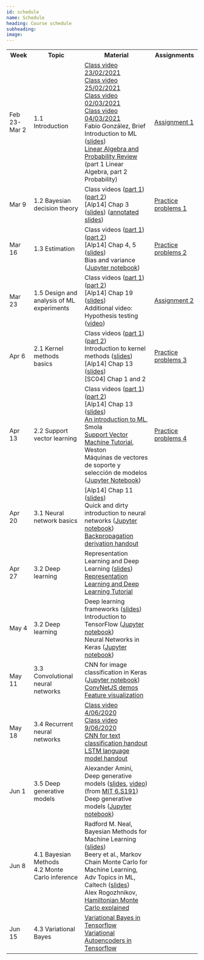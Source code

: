 ```yaml
---
id: schedule
name: Schedule
heading: Course schedule
subheading: 
image: 
---
```

<table class="table table-condensed">
	<tbody>
		<tr>
			<th>Week</th>
			<th>Topic</th>
			<th>Material</th>
			<th>Assignments</th>
		</tr>
		<tr>
			<td>Feb 23-Mar 2</td>
			<td>1.1 Introduction</td>
			<td>
				<a href= "https://drive.google.com/file/d/1nZ25mVOFvWkLwvqVL8Wpf0xQR-vWNFV0/view?usp=sharing">Class video 23/02/2021</a><br>
				<a href= "https://drive.google.com/file/d/1F_-FxUdhE7zioW1awuvu15BX_x16BtZV/view?usp=sharing">Class video 25/02/2021</a><br>
				<a href= "https://drive.google.com/file/d/15cHrAneUhEJpX-iHEophkfLiRuSavU9t/view?usp=sharing">Class video 02/03/2021</a><br>
				<a href= "https://drive.google.com/file/d/11JecvlhV6EujbYF9IlkGIi4_E0HSRcwC/view?usp=sharing">Class video 04/03/2021</a><br>
				Fabio González, Brief Introduction to ML (<a href= "introduction ml.pdf">slides</a>)<br>
				<a href= "http://videolectures.net/bootcamp07_keller_bss/">Linear Algebra and Probability Review</a> (part 1 Linear Algebra, part 2 Probability)
			</td>
			<td>
				<a href= "assign1.pdf">Assignment 1</a>
			</td>
		</tr>
		<tr>
			<td>Mar 9</td>
			<td>1.2 Bayesian decision theory</td>
			<td>
				Class videos (<a href= "https://drive.google.com/file/d/16WxxLNWdoJ6Elaryr5bVn1zn8L5Ud1u7/view?usp=sharing">part 1</a>)
				(<a href= "https://drive.google.com/open?id=1q6uubSfsCtuDATCuuIdqWSZCmxwn657f">part 2</a>)<br>
				[Alp14] Chap 3 (<a href= "https://www.cmpe.boun.edu.tr/~ethem/i2ml3e/3e_v1-0/i2ml3e-chap3.pdf">slides</a>) (<a href= "https://drive.google.com/file/d/1q5KSTW6WiJjcWMLEOrvRys2WTD7HneWh/view?usp=sharing">annotated slides</a>)<br>
			</td>
			<td>
				<a href= "problems1.pdf">Practice problems 1</a>
			</td>
		</tr>
		<tr>
			<td>Mar 16</td>
			<td>1.3 Estimation</td>
			<td>
				Class videos 
				(<a href= "https://drive.google.com/file/d/1q6uubSfsCtuDATCuuIdqWSZCmxwn657f/view?t=2964">part 1</a>)
				(<a href= "https://drive.google.com/file/d/1myrajgABC6pbuw-CXFH2lIQIBVNVLFfn/view">part 2</a>)<br>
				[Alp14] Chap 4, 5 (<a href= "https://www.cmpe.boun.edu.tr/~ethem/i2ml3e/3e_v1-0/i2ml3e-chap4.pdf">slides</a>)<br>
				Bias and variance (<a href= "https://colab.research.google.com/drive/12Oo06Ge2ly-9WI3ifj2t9HyZJrioLoy7?usp=sharing">Jupyter notebook</a>)<br>
			</td>
			<td>
				<a href= "problems2.pdf">Practice problems 2</a>
			</td>
		</tr>
		<tr>
			<td>
				Mar 23<br>
			</td>
			<td>1.5 Design and analysis of ML experiments</td>
			<td>
				Class videos 
				(<a href= "https://drive.google.com/file/d/1fS3b65nWyouvrv1nAULMwiXV8ZLUuAfY/view?t=46">part 1</a>)
				(<a href= "https://drive.google.com/file/d/1rroI1opT9lTSRoFBDW6Gmxpvl3Z75EUc/view?t=35">part 2</a>)<br>
				[Alp14] Chap 19 (<a href= "https://www.cmpe.boun.edu.tr/~ethem/i2ml3e/3e_v1-0/i2ml3e-chap19.pdf">slides</a>) <br>
				Additional video: Hypothesis testing (<a href= "https://drive.google.com/file/d/1TKRL34XTRSx2d6kFcVyacGb01eSJrdiX/view?t=57">video</a>)
			</td>
			<td>
				<a href= "assign2.pdf">Assignment 2</a>
			</td>
		</tr>
		<tr>
			<td>Apr 6</td>
			<td>2.1 Kernel methods basics</td>
			<td>
				Class videos 
				(<a href= "https://drive.google.com/file/d/19cqiLcSJJOYFwDqGr-0HwfkbGfDTEpI5/view?t=10">part 1</a>)
				(<a href= "https://drive.google.com/file/d/1yHQTsOX_ImwtD2YCocENVaPj05MVU0Gm/view?t=28">part 2</a>)<br>
				Introduction to kernel methods (<a href= "https://fagonzalezo.github.io/ml-2016-2/kernels.pdf">slides</a>) <br>
				[Alp14] Chap 13 (<a href= "https://www.cmpe.boun.edu.tr/~ethem/i2ml3e/3e_v1-0/i2ml3e-chap13.pdf">slides</a>)<br>
				[SC04] Chap 1 and 2<br>
			</td>
			<td>
				<a href= "problems3.pdf">Practice problems 3</a>
			</td>
		</tr>
		<tr>
			<td>Apr 13</td>
			<td>2.2 Support vector learning</td>
			<td>
				Class videos 
				(<a href= "https://drive.google.com/file/d/1nKFlXYi90BeCuSSnq929-SooBndQw-k_/view?t=178">part 1</a>)
				(<a href= "https://drive.google.com/file/d/1pwynrZAKI33-t3QWNzFJNniCNpY_vnjo/view?t=42">part 2</a>)<br>
				[Alp14] Chap 13 (<a href= "https://www.cmpe.boun.edu.tr/~ethem/i2ml3e/3e_v1-0/i2ml3e-chap13.pdf">slides</a>)<br>
				<a href="http://axiom.anu.edu.au/%7Edaa/courses/GSAC6017/tekbac_4.pdf">An
					introduction to ML</a>, Smola <br>
				<a href="http://www1.cs.columbia.edu/%7Ekathy/cs4701/documents/jason_svm_tutorial.pdf">Support
					Vector Machine Tutorial</a>, Weston<br>
				Máquinas de vectores de soporte y selección de modelos (<a href="https://drive.google.com/file/d/1X4b_5FMHDs7EtbwPzw7YDeMF5V4pqoer/view?usp=sharing">Jupyter Notebook</a>)<br>
			</td>
			<td>
				<a href= "problems4.pdf">Practice problems 4</a>
			</td>
		</tr>
		<tr>
			<td>Apr 20</td>
			<td>3.1 Neural network basics </td>
			<td>
				[Alp14] Chap 11 (<a href= "https://www.cmpe.boun.edu.tr/~ethem/i2ml3e/3e_v1-0/i2ml3e-chap11.pdf">slides</a>)<br>
				Quick and dirty introduction to neural networks (<a href= "https://gist.github.com/fagonzalezo/c1f56629890dcf5670aa">Jupyter notebook</a>)<br>
				<a href= "https://fagonzalezo.github.io/ml-2018-1/backpropagation.pdf">Backpropagation derivation handout</a>
			</td>
			<td>
			</td>
		</tr>
		<tr>
			<td>
				Apr 27
			</td>
			<td>
			3.2 Deep learning <br>
			</td>
			<td>
				Representation Learning and Deep Learning (<a href= "https://github.com/fagonzalezo/dl_tutorial_upv/raw/gh-pages/UPV-dl.pdf">slides</a>)<br>
				<a href= "https://fagonzalezo.github.io/dl_tutorial_upv/">Representation Learning and Deep Learning Tutorial</a> <br>
			</td>
			<td>
			</td>
		</tr>
		<tr>
			<td>May 4</td>
			<td>3.2 Deep learning</td>
			<td>
				Deep learning frameworks (<a href= "ML Deep Learning Frameworks.pdf">slides</a>)<br>
				Introduction to TensorFlow (<a href= "https://colab.research.google.com/drive/1cjmAU2v0oDZawN9AAZshz4t6AhqDOBf-">Jupyter notebook</a>)<br>
				Neural Networks in Keras (<a href= "https://colab.research.google.com/drive/1iOIVyQ19GGkY_5knuLRo0HP3BouJlpwy">Jupyter notebook</a>)<br>
			</td>
			<td>
			</td>
		</tr>
		<tr>
			<td>May 11</td>
			<td>3.3 Convolutional neural networks</td>
			<td>
				CNN for image classification in Keras (<a href= "https://colab.research.google.com/drive/1Wb94CUIJdB1Z-S6mFhxsxB4v6SzmF7sN">Jupyter notebook</a>)<br>
				<a href= "https://cs.stanford.edu/people/karpathy/convnetjs/">ConvNetJS demos</a><br>
				<a href= "https://distill.pub/2017/feature-visualization/">Feature visualization</a><br>
			</td>
			<td>
			</td>
		</tr>
		<tr>
			<td>May 18</td>
			<td>3.4 Recurrent neural networks</td>
			<td>
				<a href= "https://drive.google.com/file/d/1exxGq3X1mDHqhMMDiA0Q_mhqy0MvpE8U/view?usp=sharing">Class video 4/06/2020</a><br>
				<a href= "https://drive.google.com/file/d/1hU7w32avFaa2BaYymSIwRoty9l5wbiB0/view?usp=sharing">Class video 9/06/2020</a><br>
				<a href= "https://colab.research.google.com/drive/1bs4_l2ZA-uJYdvrOZpWgb8ItDg1PRKft?usp=sharing">CNN for text classification handout</a> <br>
				<a href= "https://colab.research.google.com/drive/1DbCuNqQ8wwDAqnWJxrEnyKey_zgWD-5p?usp=sharing">LSTM language model handout</a> <br>
			</td>
			<td>
			</td>
		</tr>
		<tr>
			<td>Jun 1</td>
			<td>3.5 Deep generative models</td>
			<td>Alexander Amini, Deep generative models (<a href="http://introtodeeplearning.com/2019/materials/2019_6S191_L4.pdf">slides</a>, <a href= "https://www.youtube.com/watch?v=yFBFl1cLYx8&index=1&list=PLtBw6njQRU-rwp5__7C0oIVt26ZgjG9NI">video</a>) (from <a href= "http://introtodeeplearning.com">MIT 6.S191</a>)<br>
			Deep generative models (<a href= "https://drive.google.com/file/d/10mZlO1b6zPfCig9bc-mKHPqP84ldCTeG/view?usp=sharing">Jupyter notebook</a>)
			</td>
			<td>
			</td>
		</tr>
		<tr>
			<td>Jun 8</td>
			<td>4.1 Bayesian Methods<br>
			4.2 Monte Carlo inference</td>
			<td>
			Radford M. Neal, Bayesian Methods for Machine Learning (<a href= "https://www.cs.toronto.edu/~radford/ftp/bayes-tut.pdf">slides</a>)<br>
			Beery et al., Markov Chain Monte Carlo for Machine Learning, Adv Topics in ML, Caltech (<a href= "https://taehwanptl.github.io/lectures/lecture_04_20.pdf">slides</a>)<br>
			Alex Rogozhnikov, <a href= "https://taehwanptl.github.io/lectures/lecture_04_20.pdf">Hamiltonian Monte Carlo explained
			</a>
			</td>
			<td>
			</td>
		</tr>
		<tr>
			<td>Jun 15</td>
			<td>4.3 Variational Bayes</td>
			<td>
			<a href= "https://colab.research.google.com/drive/1xIC_Y5T7IwkJz0SNQyRSlRfDf2fDRvbv">Variational Bayes in Tensorflow</a> <br>
			<a href= "https://colab.research.google.com/drive/1xX11qB8Ls9t_wuvRYHQp1_v-qBImVkt1">Variational Autoencoders in Tensorflow</a> <br>
			</td>
			<td>
			</td>
		</tr>
	</tbody>
</table>
